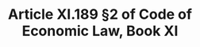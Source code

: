 ---
title: "Article XI.189 §2 of Code of Economic Law, Book XI"
draft: false
exceptions:
- info53f
memberstates:
- BE
score: 3
compensation:
- 
remarks: |
 


link: ""
---